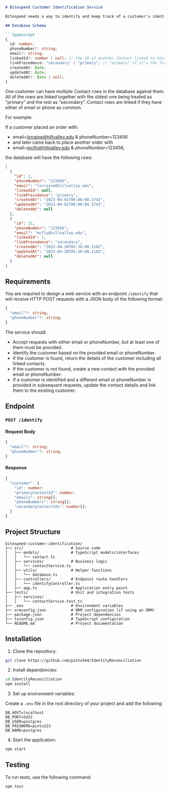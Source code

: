 ```markdown
# Bitespeed Customer Identification Service

Bitespeed needs a way to identify and keep track of a customer's identity across multiple purchases. We know that orders on FluxKart.com will always have either an email or phoneNumber in the checkout event. Bitespeed keeps track of the collected contact information in a relational database table named Contact.

## Database Schema

```typescript
{
  id: number;
  phoneNumber?: string;
  email?: string;
  linkedId?: number | null; // the ID of another Contact linked to this one
  linkPrecedence: "secondary" | "primary"; // "primary" if it's the first Contact in the link
  createdAt: Date;
  updatedAt: Date;
  deletedAt?: Date | null;
}
```

One customer can have multiple Contact rows in the database against them. All of the rows are linked together with the oldest one being treated as "primary” and the rest as “secondary”. Contact rows are linked if they have either of email or phone as common.

For example:

If a customer placed an order with:

- email=lorraine@hillvalley.edu & phoneNumber=123456 
- and later came back to place another order with 
- email=mcfly@hillvalley.edu & phoneNumber=123456,

the database will have the following rows:

```json
[
  {
    "id": 1,
    "phoneNumber": "123456",
    "email": "lorraine@hillvalley.edu",
    "linkedId": null,
    "linkPrecedence": "primary",
    "createdAt": "2023-04-01T00:00:00.374Z",
    "updatedAt": "2023-04-01T00:00:00.374Z",
    "deletedAt": null
  },
  {
    "id": 23,
    "phoneNumber": "123456",
    "email": "mcfly@hillvalley.edu",
    "linkedId": 1,
    "linkPrecedence": "secondary",
    "createdAt": "2023-04-20T05:30:00.110Z",
    "updatedAt": "2023-04-20T05:30:00.110Z",
    "deletedAt": null
  }
]
```

## Requirements

You are required to design a web service with an endpoint `/identify` that will receive HTTP POST requests with a JSON body of the following format:

```typescript
{
  "email"?: string;
  "phoneNumber"?: string;
}
```

The service should:

- Accept requests with either email or phoneNumber, but at least one of them must be provided.
- Identify the customer based on the provided email or phoneNumber.
- If the customer is found, return the details of the customer including all linked contacts.
- If the customer is not found, create a new contact with the provided email or phoneNumber.
- If a customer is identified and a different email or phoneNumber is provided in subsequent requests, update the contact details and link them to the existing customer.

## Endpoint

### `POST /identify`

#### Request Body

```typescript
{
  "email"?: string;
  "phoneNumber"?: string;
}
```

#### Response

```typescript
{
  "customer": {
    "id": number;
    "primaryContactId": number;
    "emails": string[];
    "phoneNumbers": string[];
    "secondaryContactIds": number[];
  }
}
```

## Project Structure

```
bitespeed-customer-identification/
├── src/                     # Source code
│   ├── models/              # TypeScript models/interfaces
│   │   └── contact.ts
│   ├── services/            # Business logic
│   │   └── contactService.ts
│   ├── utils/               # Helper functions
│   │   └── database.ts
│   ├── controllers/         # Endpoint route handlers
│   │   └── identifyController.ts
│   ├── app.ts               # Application entry point
├── tests/                   # Unit and integration tests
│   ├── services/
│   │   └── contactService.test.ts
├── .env                     # Environment variables
├── ormconfig.json           # ORM configuration (if using an ORM)
├── package.json             # Project dependencies
├── tsconfig.json            # TypeScript configuration
└── README.md                # Project documentation
```

## Installation

1. Clone the repository:

```bash
git clone https://github.com/pintu544/IdentityReconciliation
```

2. Install dependencies:

```bash
cd IdentityReconciliation
npm install
```

3. Set up environment variables:

Create a `.env` file in the root directory of your project and add the following:

```plaintext
DB_HOST=localhost
DB_PORT=5432
DB_USER=postgres
DB_PASSWORD=pintu123
DB_NAME=postgres
```

4. Start the application:

```bash
npm start
```

## Testing

To run tests, use the following command:

```bash
npm test
```

